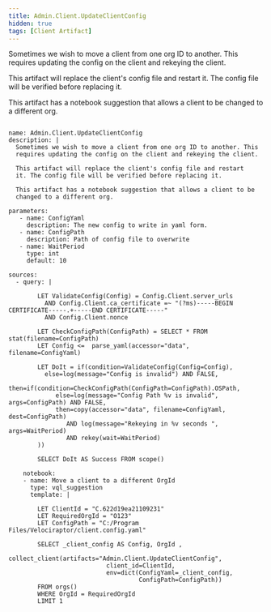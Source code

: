 ```yaml
---
title: Admin.Client.UpdateClientConfig
hidden: true
tags: [Client Artifact]
---
```


Sometimes we wish to move a client from one org ID to another. This
requires updating the config on the client and rekeying the client.

This artifact will replace the client's config file and restart
it. The config file will be verified before replacing it.

This artifact has a notebook suggestion that allows a client to be
changed to a different org.


<pre><code class="language-yaml">
name: Admin.Client.UpdateClientConfig
description: |
  Sometimes we wish to move a client from one org ID to another. This
  requires updating the config on the client and rekeying the client.

  This artifact will replace the client's config file and restart
  it. The config file will be verified before replacing it.

  This artifact has a notebook suggestion that allows a client to be
  changed to a different org.

parameters:
   - name: ConfigYaml
     description: The new config to write in yaml form.
   - name: ConfigPath
     description: Path of config file to overwrite
   - name: WaitPeriod
     type: int
     default: 10

sources:
  - query: |

        LET ValidateConfig(Config) = Config.Client.server_urls
          AND Config.Client.ca_certificate =~ "(?ms)-----BEGIN CERTIFICATE-----.+-----END CERTIFICATE-----"
          AND Config.Client.nonce

        LET CheckConfigPath(ConfigPath) = SELECT * FROM stat(filename=ConfigPath)
        LET Config &lt;=  parse_yaml(accessor="data", filename=ConfigYaml)

        LET DoIt = if(condition=ValidateConfig(Config=Config),
          else=log(message="Config is invalid") AND FALSE,
          then=if(condition=CheckConfigPath(ConfigPath=ConfigPath).OSPath,
             else=log(message="Config Path %v is invalid", args=ConfigPath) AND FALSE,
             then=copy(accessor="data", filename=ConfigYaml, dest=ConfigPath)
                AND log(message="Rekeying in %v seconds ", args=WaitPeriod)
                AND rekey(wait=WaitPeriod)
        ))

        SELECT DoIt AS Success FROM scope()

    notebook:
    - name: Move a client to a different OrgId
      type: vql_suggestion
      template: |

        LET ClientId = "C.622d19ea21109231"
        LET RequiredOrgId = "O123"
        LET ConfigPath = "C:/Program Files/Velociraptor/client.config.yaml"

        SELECT _client_config AS Config, OrgId ,
            collect_client(artifacts="Admin.Client.UpdateClientConfig",
                           client_id=ClientId,
                           env=dict(ConfigYaml=_client_config,
                                    ConfigPath=ConfigPath))
        FROM orgs()
        WHERE OrgId = RequiredOrgId
        LIMIT 1

</code></pre>

